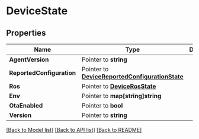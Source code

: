 # DeviceState

## Properties

Name | Type | Description | Notes
------------ | ------------- | ------------- | -------------
**AgentVersion** | Pointer to **string** |  | [optional] 
**ReportedConfiguration** | Pointer to [**DeviceReportedConfigurationState**](DeviceReportedConfigurationState.md) |  | [optional] 
**Ros** | Pointer to [**DeviceRosState**](DeviceRosState.md) |  | [optional] 
**Env** | Pointer to **map[string]string** |  | [optional] 
**OtaEnabled** | Pointer to **bool** |  | [optional] 
**Version** | Pointer to **string** |  | [optional] 

[[Back to Model list]](../README.md#documentation-for-models) [[Back to API list]](../README.md#documentation-for-api-endpoints) [[Back to README]](../README.md)


